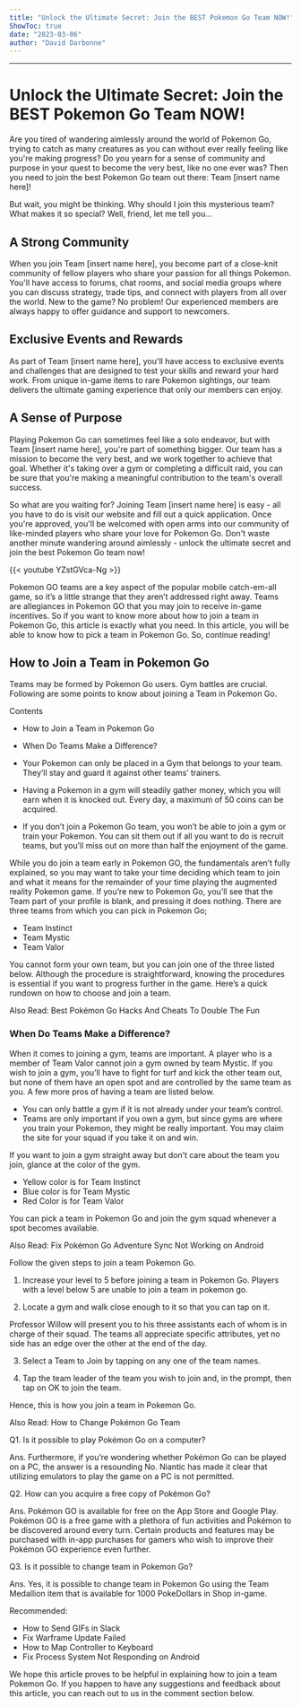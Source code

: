 ```yaml
---
title: "Unlock the Ultimate Secret: Join the BEST Pokemon Go Team NOW!"
ShowToc: true 
date: "2023-03-06"
author: "David Darbonne"
---
```

*****
# Unlock the Ultimate Secret: Join the BEST Pokemon Go Team NOW!

Are you tired of wandering aimlessly around the world of Pokemon Go, trying to catch as many creatures as you can without ever really feeling like you're making progress? Do you yearn for a sense of community and purpose in your quest to become the very best, like no one ever was? Then you need to join the best Pokemon Go team out there: Team [insert name here]!

But wait, you might be thinking. Why should I join this mysterious team? What makes it so special? Well, friend, let me tell you...

## A Strong Community

When you join Team [insert name here], you become part of a close-knit community of fellow players who share your passion for all things Pokemon. You'll have access to forums, chat rooms, and social media groups where you can discuss strategy, trade tips, and connect with players from all over the world. New to the game? No problem! Our experienced members are always happy to offer guidance and support to newcomers.

## Exclusive Events and Rewards

As part of Team [insert name here], you'll have access to exclusive events and challenges that are designed to test your skills and reward your hard work. From unique in-game items to rare Pokemon sightings, our team delivers the ultimate gaming experience that only our members can enjoy.

## A Sense of Purpose

Playing Pokemon Go can sometimes feel like a solo endeavor, but with Team [insert name here], you're part of something bigger. Our team has a mission to become the very best, and we work together to achieve that goal. Whether it's taking over a gym or completing a difficult raid, you can be sure that you're making a meaningful contribution to the team's overall success.

So what are you waiting for? Joining Team [insert name here] is easy - all you have to do is visit our website and fill out a quick application. Once you're approved, you'll be welcomed with open arms into our community of like-minded players who share your love for Pokemon Go. Don't waste another minute wandering around aimlessly - unlock the ultimate secret and join the best Pokemon Go team now!

{{< youtube YZstGVca-Ng >}} 



Pokemon GO teams are a key aspect of the popular mobile catch-em-all game, so it’s a little strange that they aren’t addressed right away. Teams are allegiances in Pokemon GO that you may join to receive in-game incentives. So if you want to know more about how to join a team in Pokemon Go, this article is exactly what you need. In this article, you will be able to know how to pick a team in Pokemon Go. So, continue reading!
 

 
## How to Join a Team in Pokemon Go
 
Teams may be formed by Pokemon Go users. Gym battles are crucial. Following are some points to know about joining a Team in Pokemon Go.
 
Contents
 
- How to Join a Team in Pokemon Go
 - When Do Teams Make a Difference?

 
- Your Pokemon can only be placed in a Gym that belongs to your team. They’ll stay and guard it against other teams’ trainers.
 - Having a Pokemon in a gym will steadily gather money, which you will earn when it is knocked out. Every day, a maximum of 50 coins can be acquired.
 - If you don’t join a Pokemon Go team, you won’t be able to join a gym or train your Pokemon. You can sit them out if all you want to do is recruit teams, but you’ll miss out on more than half the enjoyment of the game.

 
While you do join a team early in Pokemon GO, the fundamentals aren’t fully explained, so you may want to take your time deciding which team to join and what it means for the remainder of your time playing the augmented reality Pokemon game. If you’re new to Pokemon Go, you’ll see that the Team part of your profile is blank, and pressing it does nothing. There are three teams from which you can pick in Pokemon Go;
 
- Team Instinct
 - Team Mystic
 - Team Valor

 
You cannot form your own team, but you can join one of the three listed below. Although the procedure is straightforward, knowing the procedures is essential if you want to progress further in the game. Here’s a quick rundown on how to choose and join a team.
 
Also Read: Best Pokémon Go Hacks And Cheats To Double The Fun
 
### When Do Teams Make a Difference?
 
When it comes to joining a gym, teams are important. A player who is a member of Team Valor cannot join a gym owned by team Mystic. If you wish to join a gym, you’ll have to fight for turf and kick the other team out, but none of them have an open spot and are controlled by the same team as you. A few more pros of having a team are listed below.
 
- You can only battle a gym if it is not already under your team’s control.
 - Teams are only important if you own a gym, but since gyms are where you train your Pokemon, they might be really important. You may claim the site for your squad if you take it on and win.

 
If you want to join a gym straight away but don’t care about the team you join, glance at the color of the gym.
 
- Yellow color is for Team Instinct
 - Blue color is for Team Mystic
 - Red Color is for Team Valor

 
You can pick a team in Pokemon Go and join the gym squad whenever a spot becomes available.
 
Also Read: Fix Pokémon Go Adventure Sync Not Working on Android
 
Follow the given steps to join a team Pokemon Go.
 
1. Increase your level to 5 before joining a team in Pokemon Go. Players with a level below 5 are unable to join a team in pokemon go.
 
2. Locate a gym and walk close enough to it so that you can tap on it.
 
Professor Willow will present you to his three assistants each of whom is in charge of their squad. The teams all appreciate specific attributes, yet no side has an edge over the other at the end of the day.
 
3. Select a Team to Join by tapping on any one of the team names.
 
4. Tap the team leader of the team you wish to join and, in the prompt, then tap on OK to join the team.
 
Hence, this is how you join a team in Pokemon Go.
 
Also Read: How to Change Pokémon Go Team
 
Q1. Is it possible to play Pokémon Go on a computer?
 
Ans. Furthermore, if you’re wondering whether Pokémon Go can be played on a PC, the answer is a resounding No. Niantic has made it clear that utilizing emulators to play the game on a PC is not permitted.
 
Q2. How can you acquire a free copy of Pokémon Go?
 
Ans. Pokémon GO is available for free on the App Store and Google Play. Pokémon GO is a free game with a plethora of fun activities and Pokémon to be discovered around every turn. Certain products and features may be purchased with in-app purchases for gamers who wish to improve their Pokémon GO experience even further.
 
Q3. Is it possible to change team in Pokemon Go?
 
Ans. Yes, it is possible to change team in Pokemon Go using the Team Medallion item that is available for 1000 PokeDollars in Shop in-game.
 
Recommended:
 
- How to Send GIFs in Slack
 - Fix Warframe Update Failed
 - How to Map Controller to Keyboard
 - Fix Process System Not Responding on Android

 
We hope this article proves to be helpful in explaining how to join a team Pokemon Go. If you happen to have any suggestions and feedback about this article, you can reach out to us in the comment section below.




